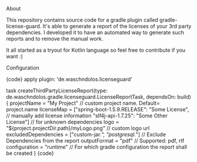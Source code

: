 About

This repository contains source code for a gradle plugin called gradle-license-guard. 
It's able to generate a report of the licenses of your 3rd party dependencies. I developed it to have an automated way to generate such reports and to remove the manual work.

It all started as a tryout for Kotlin language so feel free to contribute if you want :)


Configuration

{code}
apply plugin: 'de.waschndolos.licenseguard'


task createThirdPartyLicenseReport(type: de.waschndolos.gradle.licenseguard.LicenseReportTask, dependsOn: build) {
	projectName = "My Project" // custom project name. Default= project.name
	licenseMap = ["spring-boot-1.5.9.RELEASE": "Some License", // manually add license information
				  "slf4j-api-1.7.25": "Some Other License"]    // for unknown dependencies
	logo = "${project.projectDir.path}/myLogo.png" // custom logo url
	excludedDependencies = ["custom-jar.*", "postgresql.*"] // Exclude Dependencies from the report
	outputFormat = "pdf" // Supported: pdf, rtf
	configuration = "runtime" // For which gradle configuration the report shall be created
}
{code}
